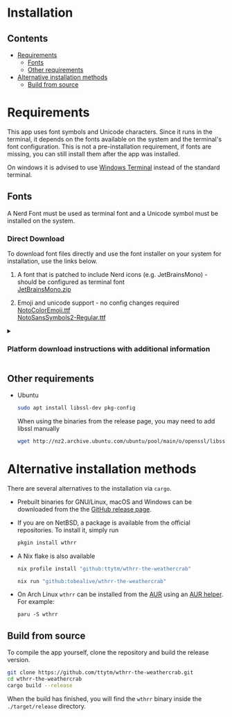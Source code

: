 # Installation

## Contents

- [Requirements](https://github.com/ttytm/wthrr-the-weathercrab/blob/main/INSTALL.md#requirements)
  - [Fonts](https://github.com/ttytm/wthrr-the-weathercrab/blob/main/INSTALL.md#fonts)
  - [Other requirements](https://github.com/ttytm/wthrr-the-weathercrab#other-requirements)
- [Alternative installation methods](https://github.com/ttytm/wthrr-the-weathercrab/blob/main/INSTALL.md#alternative-installation-methods)
  - [Build from source](https://github.com/ttytm/wthrr-the-weathercrab/blob/main/INSTALL.md#build-from-source)

# Requirements

This app uses font symbols and Unicode characters. Since it runs in the terminal, it depends on the fonts available on the system and the terminal's font configuration.
This is not a pre-installation requirement, if fonts are missing, you can still install them after the app was installed.

On windows it is advised to use [Windows Terminal](https://apps.microsoft.com/store/detail/windows-terminal/9N0DX20HK701) instead of the standard terminal.

## Fonts

A Nerd Font must be used as terminal font and a Unicode symbol must be installed on the system.

### Direct Download

To download font files directly and use the font installer on your system for installation, use the links below.

1. A font that is patched to include Nerd icons (e.g. JetBrainsMono) - should be configured as terminal font\
  [JetBrainsMono.zip](https://github.com/ryanoasis/nerd-fonts/releases/download/v3.0.2/JetBrainsMono.zip)

2. Emoji and unicode support - no config changes required\
  [NotoColorEmoji.ttf](https://raw.githack.com/googlefonts/noto-emoji/main/fonts/NotoColorEmoji.ttf)\
  [NotoSansSymbols2-Regular.ttf](https://cdn.jsdelivr.net/gh/notofonts/notofonts.github.io/fonts/NotoSansSymbols2/unhinted/ttf/NotoSansSymbols2-Regular.ttf)

<details> <summary><h3>Platform download instructions with additional information</h3></summary>

#### 1. Nerd Font

A nerd font is usually a regular font that is patched to include additional glyphs.
The usage is not bound to a single font. Every font that is patched to include nerd icons can work.
This example uses the Nerd Font version of JetBrains Mono.

The nerd-fonts [github repository](https://github.com/ryanoasis/nerd-fonts) and [website](https://www.nerdfonts.com/font-downloads) make a number of patched fonts available and provide several installation options for different platforms.

Package manager installation examples are shown below.

- On macOS, using `brew`

  ```sh
  brew tap homebrew/cask-fonts   # This is only required once
  brew install font-jetbrains-mono-nerd-font  # Or any other nerd-font
  ```

- On Windows, using `choco`

  ```sh
  choco install nerd-fonts-jetbrainsmono
  ```

- On Linux, many distribution make fonts available via their package manager.

  E.g., search for the JetBrains Nerd Font on Manjaro using paru

  ```sh
  paru jetbrains nerd
  ```

**After installing the font, make sure to update your terminals font configuration!**

#### 2. Unicode symbol font

A Unicode symbol font("emoji-font") needs to be available on the system.
It is likely already installed if unicode characters like emojis instead are rendered correctly.
This will also allow to display unicode line characters that are used in wthrrs the daily weather graphs.
Noto fonts usually provide symbol- and emoji fonts. They are usually available via the package manager.

- macOS

  ```sh
  brew install font-noto-sans-symbols-2  # Required when using e.g., iterm2 / alacritty
  ```

- Debian based distros

  ```sh
  sudo apt install fonts-noto-core
  ```

It's enough to install the font, there is no need for configuration changes.

> **Note**
> Depending on the used system and terminal another font package might be necessary. If you encounter missing glyphs in the the graph: Instead of searching for the correct font package, you can also try setting a different graph style in the [config](https://github.com/ttytm/wthrr-the-weathercrab#config).

</details>

## Other requirements

- Ubuntu

  ```sh
  sudo apt install libssl-dev pkg-config
  ```

  When using the binaries from the release page, you may need to add libssl manually

  ```sh
  wget http://nz2.archive.ubuntu.com/ubuntu/pool/main/o/openssl/libssl1.1_1.1.1f-1ubuntu2.16_amd64.deb ; sudo dpkg -i libssl1.1_1.1.1f-1ubuntu2.16_amd64.deb
  ```

# Alternative installation methods

There are several alternatives to the installation via `cargo`.

- Prebuilt binaries for GNU/Linux, macOS and Windows can be downloaded from the the [GitHub release page](https://github.com/ttytm/wthrr-the-weathercrab/releases).

- If you are on NetBSD, a package is available from the official repositories.
  To install it, simply run
  ```sh
  pkgin install wthrr
  ```
- A Nix flake is also available
  ```sh
  nix profile install "github:ttytm/wthrr-the-weathercrab"
  ```
  ```sh
  nix run "github:tobealive/wthrr-the-weathercrab"
  ```
- On Arch Linux `wthrr` can be installed from the [AUR](https://aur.archlinux.org/packages?O=0&SeB=nd&K=wthrr&outdated=&SB=p&SO=d&PP=50&submit=Go) using an [AUR helper](https://wiki.archlinux.org/title/AUR_helpers). For example:
  ```
  paru -S wthrr
  ```

## Build from source

To compile the app yourself, clone the repository and build the release version.

```sh
git clone https://github.com/ttytm/wthrr-the-weathercrab.git
cd wthrr-the-weathercrab
cargo build --release
```

When the build has finished, you will find the `wthrr` binary inside the `./target/release` directory.
